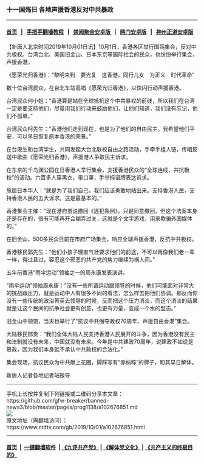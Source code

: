 ### 十一国殇日 各地声援香港反对中共暴政
------------------------

#### [首页](https://github.com/gfw-breaker/banned-news3/blob/master/README.md) &nbsp;&nbsp;|&nbsp;&nbsp; [手把手翻墙教程](https://github.com/gfw-breaker/guides/wiki) &nbsp;&nbsp;|&nbsp;&nbsp; [禁闻聚合安卓版](https://github.com/gfw-breaker/bn-android) &nbsp;&nbsp;|&nbsp;&nbsp; [网门安卓版](https://github.com/oGate2/oGate) &nbsp;&nbsp;|&nbsp;&nbsp; [神州正道安卓版](https://github.com/SzzdOgate/update) 



<div><div class="post_content" itemprop="articleBody">
 <p>
  【新唐人北京时间2019年10月01日讯】10月1日，香港各区举行国殇集会，反对中共极权。台湾台北、美国旧金山、日本东京等国际社会的民众，也纷纷举行集会，声援香港。
 </p>
 <p>
  《愿荣光归香港》：“黎明来到　要光复　这香港，同行儿女　为正义　时代革命”
 </p>
 <p>
  数十位台湾民众，在台北车站高唱《愿荣光归香港》，以快闪行动声援香港。
 </p>
 <p>
  台湾民众何小姐：“香港算是站在全球抵抗这个中共暴权的前线，所以我们在台湾一定是要支持他们，尽量用我们行动来鼓励他们，让他们知道，我们没有忘记，他们不孤单。”
 </p>
 <p>
  台湾民众柯先生：“香港他们走到现在，也是为了他们的自由民主。我希望他们平安，可以早日恢复原本香港的荣景。”
 </p>
 <p>
  在台港生和台湾学生，共同发起大台北联校自由之路活动，手牵手组人链，传唱反送中歌曲《愿荣光归香港》，声援港人争取民主诉求。
 </p>
 <p>
  在东京的千鸟渊公园在日香港人举行集会，支援香港民众的“全球连线，共抗极权”的活动。六百多人穿黑衣，带口罩，手举标语牌表达诉求。
 </p>
 <p>
  旅居日本华人：“就是为了我们自己，我们应该勇敢地站出来。支持香港人民，支持香港人民的五大诉求。这是最基本的。”
 </p>
 <p>
  香港集会主催：“现在港府虽说撤回《逃犯条例》，只是同意撤回，但这个法案本身还是存在的，很有可能再开会糊弄过关，这就是个文字游戏，用来欺骗外国媒体的。”
 </p>
 <p>
  在旧金山，500多民众日前在市府广场集会，响应全球声援香港，反抗中共极权。
 </p>
 <p>
  香港移民郭先生：“他们小孩子理直气壮要求他们的前途，不可以再像我们老一辈一样，得过且过，容忍这个邪恶的共产党的势力继续为祸人间。”
 </p>
 <p>
  五年前香港“雨伞运动”领袖之一的周永康发表演讲。
 </p>
 <p>
  “雨伞运动”领袖周永康：“没有一些所谓运动跟领导的时候，他们可能面对非常大的挑战跟压力，就是运动中人有很多不同的看法，怎么样去把他们协调。那反而你没有一些传统的政治菁英去领导的时候，反而把这个压力消淡，而这个消淡的结果就是让这个民间的抗争社会更有创意，也更有力量，变成一个水的型态。”
 </p>
 <p>
  旧金山中领馆，当天也举行了“抗议中共僭夺政权70周年、声援自由香港”集会。
 </p>
 <p>
  大陆移民邢贵：“我们全体大陆人民支持香港人民展开的斗争，因为香港没有民主和法制就没有未来，中国就没有未来。今年是中共建政70周年，说建政不如说是篡政，因为我们本身就不承认中共政权的合法化。”
 </p>
 <p>
  集会现场，抗议民众为中共献上花圈，脚踩写有“赤纳粹”的牌子，盼其早日解体。
 </p>
 <p>
  新唐人记者各地记者站报导
 </p>
 <div class="single_ad">
 </div>
</div>
</div>
<hr/>
手机上长按并复制下列链接或二维码分享本文章：<br/>
https://github.com/gfw-breaker/banned-news3/blob/master/pages/prog1138/a102676851.md <br/>
<a href='https://github.com/gfw-breaker/banned-news3/blob/master/pages/prog1138/a102676851.md'><img src='https://github.com/gfw-breaker/banned-news3/blob/master/pages/prog1138/a102676851.md.png'/></a> <br/>
原文地址（需翻墙访问）：https://www.ntdtv.com/gb/2019/10/01/a102676851.html


------------------------
#### [首页](https://github.com/gfw-breaker/banned-news3/blob/master/README.md) &nbsp;|&nbsp; [一键翻墙软件](https://github.com/gfw-breaker/nogfw/blob/master/README.md) &nbsp;| [《九评共产党》](https://github.com/gfw-breaker/9ping.md/blob/master/README.md#九评之一评共产党是什么) | [《解体党文化》](https://github.com/gfw-breaker/jtdwh.md/blob/master/README.md) | [《共产主义的终极目的》](https://github.com/gfw-breaker/gczydzjmd.md/blob/master/README.md)


<img src='http://gfw-breaker.win/banned-news3/pages/prog1138/a102676851.md' width='0px' height='0px'/>
